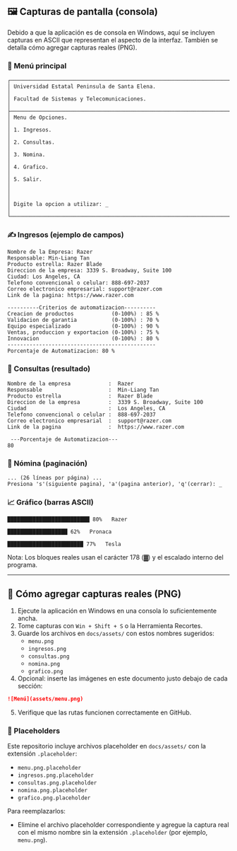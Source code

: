 ## 🖼️ Capturas de pantalla (consola)

Debido a que la aplicación es de consola en Windows, aquí se incluyen capturas en ASCII que representan el aspecto de la interfaz. También se detalla cómo agregar capturas reales (PNG).

### 🧭 Menú principal
```
┌──────────────────────────────────────────────────────────────────────────────┐
│ Universidad Estatal Peninsula de Santa Elena.                               │
│ Facultad de Sistemas y Telecomunicaciones.                                  │
├──────────────────────────────────────────────────────────────────────────────┤
│ Menu de Opciones.                                                           │
│ 1. Ingresos.                                                                │
│ 2. Consultas.                                                               │
│ 3. Nomina.                                                                  │
│ 4. Grafico.                                                                 │
│ 5. Salir.                                                                   │
│                                                                              │
│ Digite la opcion a utilizar: _                                               │
└──────────────────────────────────────────────────────────────────────────────┘
```

### ✍️ Ingresos (ejemplo de campos)
```
Nombre de la Empresa: Razer
Responsable: Min-Liang Tan
Producto estrella: Razer Blade
Direccion de la empresa: 3339 S. Broadway, Suite 100
Ciudad: Los Angeles, CA
Telefono convencional o celular: 888-697-2037
Correo electronico empresarial: support@razer.com
Link de la pagina: https://www.razer.com

----------Criterios de automatizacion----------
Creacion de productos            (0-100%) : 85 %
Validacion de garantia           (0-100%) : 70 %
Equipo especializado             (0-100%) : 90 %
Ventas, produccion y exportacion (0-100%) : 75 %
Innovacion                       (0-100%) : 80 %
-----------------------------------------------
Porcentaje de Automatizacion: 80 %
```

### 🔎 Consultas (resultado)
```
Nombre de la empresa            :  Razer
Responsable                     :  Min-Liang Tan
Producto estrella               :  Razer Blade
Direccion de la empresa        	:  3339 S. Broadway, Suite 100
Ciudad                          :  Los Angeles, CA
Telefono convencional o celular	:  888-697-2037
Correo electronico empresarial  :  support@razer.com
Link de la pagina               :  https://www.razer.com

 ---Porcentaje de Automatizacion---
80
```

### 🧾 Nómina (paginación)
```
... (26 líneas por página) ...
Presiona 's'(siguiente pagina), 'a'(pagina anterior), 'q'(cerrar): _
```

### 📈 Gráfico (barras ASCII)
```
██████████████████████████ 80%   Razer

███████████████████ 62%   Pronaca

████████████████████████ 77%   Tesla
```

Nota: Los bloques reales usan el carácter 178 (▓) y el escalado interno del programa.

---

## 🧩 Cómo agregar capturas reales (PNG)
1. Ejecute la aplicación en Windows en una consola lo suficientemente ancha.
2. Tome capturas con `Win + Shift + S` o la Herramienta Recortes.
3. Guarde los archivos en `docs/assets/` con estos nombres sugeridos:
   - `menu.png`
   - `ingresos.png`
   - `consultas.png`
   - `nomina.png`
   - `grafico.png`
4. Opcional: inserte las imágenes en este documento justo debajo de cada sección:

```markdown
![Menú](assets/menu.png)
```

5. Verifique que las rutas funcionen correctamente en GitHub.

### 📂 Placeholders
Este repositorio incluye archivos placeholder en `docs/assets/` con la extensión `.placeholder`:
- `menu.png.placeholder`
- `ingresos.png.placeholder`
- `consultas.png.placeholder`
- `nomina.png.placeholder`
- `grafico.png.placeholder`

Para reemplazarlos:
- Elimine el archivo placeholder correspondiente y agregue la captura real con el mismo nombre sin la extensión `.placeholder` (por ejemplo, `menu.png`).

